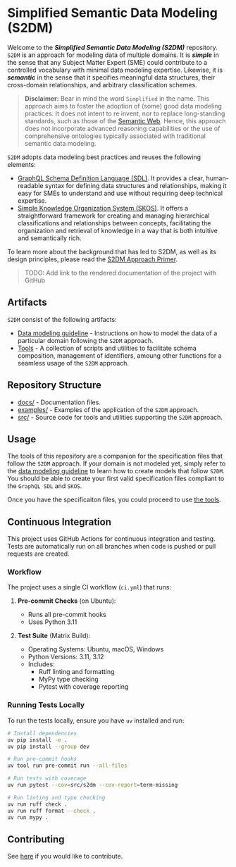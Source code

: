 # Simplified Semantic Data Modeling (S2DM)
Welcome to the **_Simplified Semantic Data Modeling (S2DM)_** repository.
`S2DM` is an approach for modeling data of multiple domains.
It is **_simple_** in the sense that any Subject Matter Expert (SME) could contribute to a controlled vocabulary with minimal data modeling expertise.
Likewise, it is **_semantic_** in the sense that it specifies meaningful data structures, their cross-domain relationships, and arbitrary classification schemes.

> **Disclaimer:** Bear in mind the word `Simplified` in the name.
This approach aims to foster the adoption of (some) good data modeling practices.
It does not intent to re invent, nor to replace long-standing standards, such as those of the [Semantic Web](https://www.w3.org/2001/sw/wiki/Main_Page).
Hence, this approach does not incorporate advanced reasoning capabilities or the use of comprehensive ontologies typically associated with traditional semantic data modeling.


`S2DM` adopts data modeling best practices and reuses the following elements:
- [GraphQL Schema Definition Language (SDL)](https://graphql.org/learn/schema/).
It provides a clear, human-readable syntax for defining data structures and relationships, making it easy for SMEs to understand and use without requiring deep technical expertise.
- [Simple Knowledge Organization System (SKOS)](https://www.w3.org/2004/02/skos/).
It offers a straightforward framework for creating and managing hierarchical classifications and relationships between concepts, facilitating the organization and retrieval of knowledge in a way that is both intuitive and semantically rich.

To learn more about the background that has led to S2DM, as well as its design principles, please read the [S2DM Approach Primer](docs/APPROACH_PRIMER.md).

> TODO: Add link to the rendered documentation of the project with GitHub

## Artifacts
`S2DM` consist of the following artifacts:
- [Data modeling guideline](docs/MODELING_GUIDE.md) - Instructions on how to model the data of a particular domain following the `S2DM` approach.
- [Tools](tools/README.md) - A collection of scripts and utilities to facilitate schema composition, management of identifiers, amoung other functions for a seamless usage of the `S2DM` approach.

## Repository Structure

- [docs/](docs/) - Documentation files.  
- [examples/](examples/) - Examples of the application of the `S2DM` approach.
- [src/](src/) - Source code for tools and utilities supporting the `S2DM` approach.

## Usage
The tools of this repository are a companion for the specification files that follow the `S2DM` approach.
If your domain is not modeled yet, simply refer to the [data modeling guideline](docs/MODELING_GUIDE.md) to learn how to create models that follow `S2DM`.
You should be able to create your first valid specification files compliant to the `GraphQL SDL` and `SKOS`.

Once you have the specificaiton files, you could proceed to use [the tools](src/tools/).


## Continuous Integration

This project uses GitHub Actions for continuous integration and testing. Tests are automatically run on all branches when code is pushed or pull requests are created.

### Workflow

The project uses a single CI workflow (`ci.yml`) that runs:

1. **Pre-commit Checks** (on Ubuntu):
   - Runs all pre-commit hooks
   - Uses Python 3.11

2. **Test Suite** (Matrix Build):
   - Operating Systems: Ubuntu, macOS, Windows
   - Python Versions: 3.11, 3.12
   - Includes:
     - Ruff linting and formatting
     - MyPy type checking
     - Pytest with coverage reporting

### Running Tests Locally

To run the tests locally, ensure you have `uv` installed and run:

```bash
# Install dependencies
uv pip install -e .
uv pip install --group dev

# Run pre-commit hooks
uv tool run pre-commit run --all-files

# Run tests with coverage
uv run pytest --cov=src/s2dm --cov-report=term-missing

# Run linting and type checking
uv run ruff check .
uv run ruff format --check .
uv run mypy .
```

## Contributing

See [here](docs/CONTRIBUTING.md) if you would like to contribute.